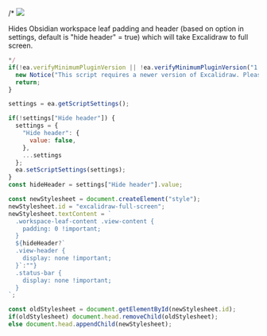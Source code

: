 /* 
![](https://raw.githubusercontent.com/zsviczian/obsidian-excalidraw-plugin/master/images/ea-toggle-fullscreen.jpg)

Hides Obsidian workspace leaf padding and header (based on option in settings, default is "hide header" = true) which will take Excalidraw to full screen.

```javascript
*/
if(!ea.verifyMinimumPluginVersion || !ea.verifyMinimumPluginVersion("1.5.21")) {
  new Notice("This script requires a newer version of Excalidraw. Please install the latest version.");
  return;
}

settings = ea.getScriptSettings();

if(!settings["Hide header"]) {
  settings = {
    "Hide header": {
      value: false,
	},
    ...settings
  };
  ea.setScriptSettings(settings);
}
const hideHeader = settings["Hide header"].value;

const newStylesheet = document.createElement("style");
newStylesheet.id = "excalidraw-full-screen";
newStylesheet.textContent = `
  .workspace-leaf-content .view-content {
    padding: 0 !important;
  }
  ${hideHeader?`
  .view-header {
    display: none !important;
  }`:""}
  .status-bar {
    display: none !important;
  }
`;

const oldStylesheet = document.getElementById(newStylesheet.id);
if(oldStylesheet) document.head.removeChild(oldStylesheet);	
else document.head.appendChild(newStylesheet);